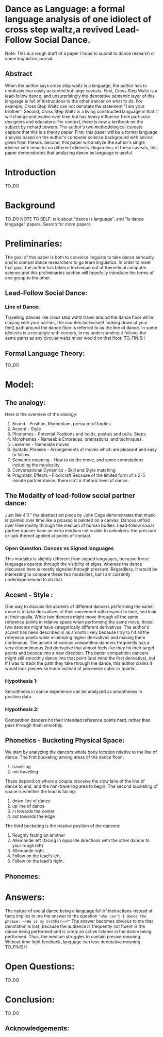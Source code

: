 # Dance as Language: a formal language analysis of one idiolect of cross step waltz,a revived Lead-Follow Social Dance. 
Note: This is a rough draft of a paper I hope to submit to dance research or some linguistics journal.
## Abstract
When the author says cross step waltz is a language, the author has to emphasis two easily accepted but large caveats. 
First, Cross Step Waltz is a lead-follow dance, and unsurprisingly the denotative semantic layer of this language 
is full of instructions to the other dancer on what to do.
For example, Cross Step Waltz can not denotate the statement "I am your brother".
Second, Cross Step Waltz is a living constructed language in that it will change and evolve over time 
but has heavy influence from particular designers and educators.
For context, there is now a textbook on the subject by richard powers.
The author's two methodological caveats capture that this is a theory paper.
First, this paper will be a formal language analysis based on the author's computer science background with advice given from friends.
Second, this paper will analyze the author's single idiolect with remarks on different idiolects.
Regardless of these caveats, this paper demonstrates that analyzing dance as language is useful.
# Introduction
TO_DO
# Background
TO_DO
NOTE TO SELF: talk about "dance is language", and "is dance language" papers. Search for more papers.
# Preliminaries:
The goal of this paper is both to convince linguists to take dance seriously,
and to compel dance researchers to go learn linguistics. 
In order to meet that goal, the author has taken a technique out of theoretical computer science 
and this preliminaries section will hopefully introduce the terms of one group to the other.
## Lead-Follow Social Dance:
### Line of Dance:
Travelling dances like cross step waltz travel around the dance floor while staying with your partner, the counterclockwise(if looking down at your feet) path around the dance floor is referred to as the line of dance. In some idiolects is a rectangle with corners, in my understanding it follows the same paths as any circular waltz mixer would on that floor.
TO_FINISH
## Formal Language Theory:
TO_DO
# Model:
## The analogy:
Here is the overview of the analogy:
1. Sound - Position, Momentum, pressure of bodies
2. Accent - Style
3. Phonemes - Potential Positions and holds, pushes and pulls. Steps.
4. Morphemes - Nameable Embraces, orientations, and techniques.
5. Lexemes - Nameable moves
6. Syntatic Phrases - Arrangements of moves which are pleasant and easy to follow.
7. Semantic meaning - How to do the move, and some connotations including the musicality.
8. Conversational Dynamics - Skill and Style matching
9. Pragmatic Effects - Floorcraft
Because of the limited form of a 2-5 minute partner dance, there isn't a rhetoric level of dance.
## The Modality of lead-follow social partner dance:
Just like 4'3'' the abstract art piece by John Cage demonstrates 
that music is painted over time like a picasso is painted on a canvas, 
Dances unfold over time mostly through the medium of human bodies.
Lead-follow social partner dances have an extra medium not visible to onlookers: 
the pressure or lack thereof applied at points of contact.
### Open Question: Dances vs Signed languages
This modality is slightly different from signed languages, 
because those languages operate through the visibility of signs, 
whereas the dance discussed here is mostly signaled through pressure.
Regardless, It would be interesting to compare these two modalities, 
but I am currently underexperienced to do that.
## Accent - Style :
One way to discuss the accents of different dancers performing the same move
is to take derivatives of their movement with respect to time, and look at their qualia.
While two dancers might move through all the same reference points in relative space when performing the same move,
those two dancers might have categorically different derivatives.
The author's accent has been described in as smooth likely because I try to hit all the reference points 
while minimizing higher derivatives and making them continuous.
The accent of various competition dancers frequently has a very discontinuous 2nd derivative 
that almost feels like they hit their target points and bounce into a new direction.
The better competition dancers might still smoothly dance into that point (and mind the first derivative),
but if I was to track the path they take through the dance,
this author claims it would look piecewise linear instead of piecewise cubic or quartic.
### Hypothesis 1: 
Smoothness in dance experience can be analyzed as smoothness in position data.
### Hypothesis 2:
Competition dancers hit their intended reference points hard, rather than pass through them smoothly.
## Phonetics - Bucketing Physical Space:
We start by analyzing the dancers whole body location relative to the line of dance.
The first bucketing among areas of the dance floor :
1. travelling
2. not travelling 

These depend on where a couple preceive the slow lane of the line of dance to end, and the non-travelling area to begin.
The second bucketing of space is whether the lead is facing:
1. down line of dance
2. up line of dance
3. in towards the center
4. out towards the edge

The third bucketing is the relative position of the dancers: 
1. Roughly facing on another
2. Allemande left (facing in opposite directions with the other dancer to your rough left)
3. Allemande right
4. Follow on the lead's left.
5. Follow on the lead's right.



## Phonemes: 
# Answers:
The nature of social dance being a language full of instructions instead of facts implies to me the answer to the question 
```"why can't I dance the phrase: <<He is my brother>>?"``` The answer becomes obvious to me that denotation is lost, 
because the audience is frequently not fluent in the dance being performed 
and is rarely an active listener in the dance being performed.
Thus, the medium struggles to contain precise meaning.
Without time tight feedback, language can lose denotative meaning.
TO_FINISH
# Open Questions:
TO_DO
# Conclusion:
TO_DO
## Acknowledgements:
